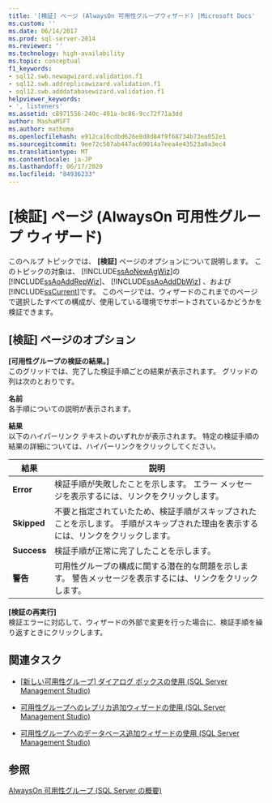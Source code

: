 ```yaml
---
title: '[検証] ページ (AlwaysOn 可用性グループウィザード) |Microsoft Docs'
ms.custom: ''
ms.date: 06/14/2017
ms.prod: sql-server-2014
ms.reviewer: ''
ms.technology: high-availability
ms.topic: conceptual
f1_keywords:
- sql12.swb.newagwizard.validation.f1
- sql12.swb.addreplicawizard.validation.f1
- sql12.swb.adddatabasewizard.validation.f1
helpviewer_keywords:
- ', listeners'
ms.assetid: c8971556-240c-491a-bc86-9cc72f71a3dd
author: MashaMSFT
ms.author: mathoma
ms.openlocfilehash: e912ca16cdbd626e8d8d84f9f68734b73ea052e1
ms.sourcegitcommit: 9ee72c507ab447ac69014a7eea4e43523a0a3ec4
ms.translationtype: MT
ms.contentlocale: ja-JP
ms.lasthandoff: 06/17/2020
ms.locfileid: "84936233"
---
```

# <a name="validation-page-alwayson-availability-group-wizards"></a>[検証] ページ (AlwaysOn 可用性グループ ウィザード)
  このヘルプ トピックでは、 **[検証]** ページのオプションについて説明します。 このトピックの対象は、 [!INCLUDE[ssAoNewAgWiz](../../../includes/ssaonewagwiz-md.md)]の [!INCLUDE[ssAoAddRepWiz](../../../includes/ssaoaddrepwiz-md.md)]、 [!INCLUDE[ssAoAddDbWiz](../../../includes/ssaoadddbwiz-md.md)] 、および [!INCLUDE[ssCurrent](../../../includes/sscurrent-md.md)]です。 このページでは、ウィザードのこれまでのページで選択したすべての構成が、使用している環境でサポートされているかどうかを検証できます。  
  
##  <a name="validation-page-options"></a><a name="PageOptions"></a>[検証] ページのオプション  
 **[可用性グループの検証の結果。]**  
 このグリッドでは、完了した検証手順ごとの結果が表示されます。 グリッドの列は次のとおりです。  
  
 **名前**  
 各手順についての説明が表示されます。  
  
 **結果**  
 以下のハイパーリンク テキストのいずれかが表示されます。 特定の検証手順の結果の詳細については、ハイパーリンクをクリックしてください。  
  
|結果|説明|  
|------------|-----------------|  
|**Error**|検証手順が失敗したことを示します。 エラー メッセージを表示するには、リンクをクリックします。|  
|**Skipped**|不要と指定されていたため、検証手順がスキップされたことを示します。 手順がスキップされた理由を表示するには、リンクをクリックします。|  
|**Success**|検証手順が正常に完了したことを示します。|  
|**警告**|可用性グループの構成に関する潜在的な問題を示します。  警告メッセージを表示するには、リンクをクリックします。|  
  
 **[検証の再実行]**  
 検証エラーに対応して、ウィザードの外部で変更を行った場合に、検証手順を繰り返すときにクリックします。  
  

  
##  <a name="related-tasks"></a><a name="RelatedTasks"></a> 関連タスク  
  
-   [[新しい可用性グループ] ダイアログ ボックスの使用 &#40;SQL Server Management Studio&#41;](use-the-new-availability-group-dialog-box-sql-server-management-studio.md)  
  
-   [可用性グループへのレプリカ追加ウィザードの使用 &#40;SQL Server Management Studio&#41;](use-the-add-replica-to-availability-group-wizard-sql-server-management-studio.md)  
  
-   [可用性グループへのデータベース追加ウィザードの使用 &#40;SQL Server Management Studio&#41;](availability-group-add-database-to-group-wizard.md)  
  
 
  
## <a name="see-also"></a>参照  
 [AlwaysOn 可用性グループ &#40;SQL Server の概要&#41;](overview-of-always-on-availability-groups-sql-server.md)  
  
  
